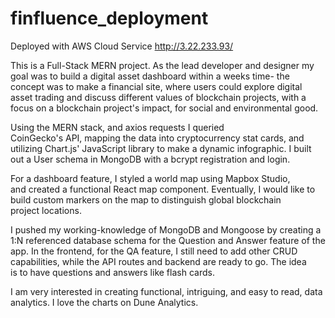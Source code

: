 # finfluence_deployment
Deployed with AWS Cloud Service http://3.22.233.93/

This is a Full-Stack MERN project. As the lead developer and designer my goal was to build a digital asset dashboard within a weeks time- the concept was to make a financial site, where users could explore digital asset trading and discuss different values of blockchain projects, with a focus on a blockchain project's impact, for social and environmental good.

Using the MERN stack, and axios requests I queried CoinGecko's API, mapping the data into cryptocurrency stat cards, and utilizing Chart.js' JavaScript library to make a dynamic infographic. I built out a User schema in MongoDB with a bcrypt registration and login.

For a dashboard feature, I styled a world map using Mapbox Studio, and created a functional React map component. Eventually, I would like to build custom markers on the map to distinguish global blockchain project locations.

I pushed my working-knowledge of MongoDB and Mongoose by creating a 1:N referenced database schema for the Question and Answer feature of the app. In the frontend, for the QA feature, I still need to add other CRUD capabilities, while the API routes and backend are ready to go. The idea is to have questions and answers like flash cards.

I am very interested in creating functional, intriguing, and easy to read, data analytics. I love the charts on Dune Analytics.



